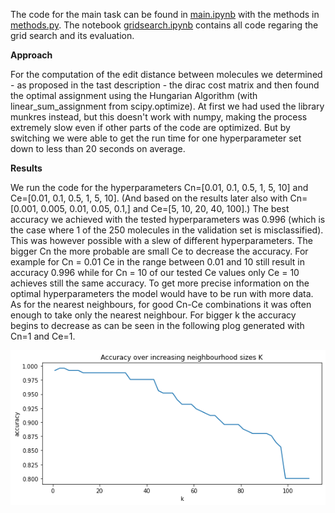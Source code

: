 The code for the main task can be found in [main.ipynb](https://github.com/TheLoooser/pattern-recognition/blob/master/5/main.ipynb) with the methods in [methods.py](https://github.com/TheLoooser/pattern-recognition/blob/master/5/methods.py). The notebook [gridsearch.ipynb](https://github.com/TheLoooser/pattern-recognition/blob/master/5/gridsearch.ipynb) contains all code regaring the grid search and its evaluation.

**Approach**

For the computation of the edit distance between molecules we determined - as proposed in the tast description - the dirac cost matrix and then found the optimal assignment using the Hungarian Algorithm (with linear_sum_assignment from scipy.optimize). At first we had used the library munkres instead, but this doesn't work with numpy, making the process extremely slow even if other parts of the code are optimized. But by switching we were able to get the run time for one hyperparameter set down to less than 20 seconds on average. 

**Results**

We run the code for the hyperparameters Cn=[0.01, 0.1, 0.5, 1, 5, 10] and Ce=[0.01, 0.1, 0.5, 1, 5, 10]. (And based on the results later also with Cn=[0.001, 0.005, 0.01, 0.05, 0.1,] and Ce=[5, 10, 20, 40, 100].) The best accuracy we achieved with the tested hyperparameters was 0.996 (which is the case where 1 of the 250 molecules in the validation set is misclassified). This was however possible with a slew of different hyperparameters. The bigger Cn the more probable are small Ce to decrease the accuracy. For example for Cn = 0.01 Ce in the range between 0.01 and 10 still result in accuracy 0.996 while for Cn = 10 of our tested Ce values only Ce = 10 achieves still the same accuracy. To get more precise information on the optimal hyperparameters the model would have to be run with more data.
As for the nearest neighbours, for good Cn-Ce combinations it was often enough to take only the nearest neighbour. For bigger k the accuracy begins to decrease as can be seen in the following plog generated with Cn=1 and Ce=1. 

![accuracy over knn](https://github.com/TheLoooser/pattern-recognition/blob/master/5/Accuracy_knn.png)
